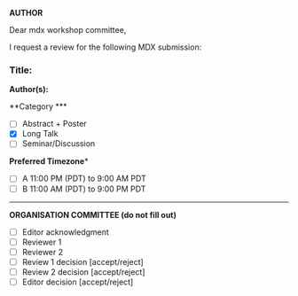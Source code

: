 <!-- Please title your PR with all author's name -->
<!-- Two spaces at the end of a line = new line -->

**AUTHOR**

Dear mdx workshop committee,

I request a review for the following MDX submission:

### **Title:**  

**Author(s):**  

**Category ***

* [ ] Abstract + Poster
* [x] Long Talk
* [ ] Seminar/Discussion

**Preferred Timezone***

* [ ] A 11:00 PM (PDT) to 9:00 AM PDT
* [ ] B 11:00 AM (PDT) to 9:00 PM PDT

---

**ORGANISATION COMMITTEE (do not fill out)**

* [ ] Editor acknowledgment
* [ ] Reviewer 1 
* [ ] Reviewer 2
* [ ] Review 1 decision [accept/reject]
* [ ] Review 2 decision [accept/reject]
* [ ] Editor decision [accept/reject]
